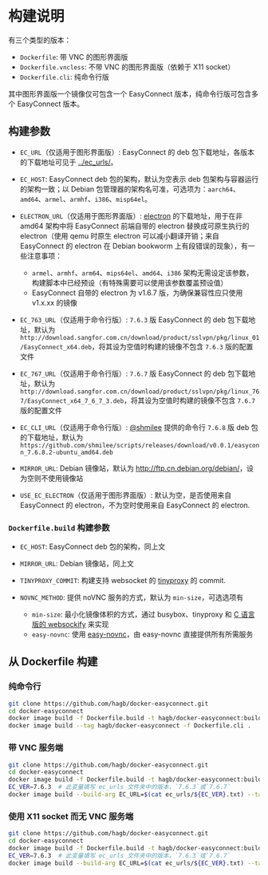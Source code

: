 # 构建说明

有三个类型的版本：

- `Dockerfile`: 带 VNC 的图形界面版
- `Dockerfile.vncless`: 不带 VNC 的图形界面版（依赖于 X11 socket）
- `Dockerfile.cli`: 纯命令行版

其中图形界面版一个镜像仅可包含一个 EasyConnect 版本，纯命令行版可包含多个 EasyConnect 版本。

## 构建参数

- `EC_URL`（仅适用于图形界面版）: EasyConnect 的 deb 包下载地址，各版本的下载地址可见于 [../ec\_urls/](../ec_urls/)。
- `EC_HOST`: EasyConnect deb 包的架构，默认为空表示 deb 包架构与容器运行的架构一致；以 Debian 包管理器的架构名可准，可选项为：`aarch64`、`amd64`、`armel`、`armhf`、`i386`、`misp64el`。
- `ELECTRON_URL`（仅适用于图形界面版）: [electron](https://github.com/electron/electron/releases) 的下载地址，用于在非 amd64 架构中将 EasyConnect 前端自带的 electron 替换成可原生执行的 electron（使用 qemu 时原生 electron 可以减小翻译开销；来自 EasyConnect 的 electron 在 Debian bookworm 上有段错误的现象），有一些注意事项：

    - `armel`、`armhf`、`arm64`、`mips64el`、`amd64`、`i386` 架构无需设定该参数，构建脚本中已经预设（有特殊需要可以使用该参数覆盖预设值）
    - EasyConnect 自带的 electron 为 v1.6.7 版，为确保兼容性应只使用 v1.x.xx 的镜像

- `EC_763_URL`（仅适用于命令行版）: `7.6.3` 版 EasyConnect 的 deb 包下载地址，默认为 `http://download.sangfor.com.cn/download/product/sslvpn/pkg/linux_01/EasyConnect_x64.deb`，将其设为空值时构建的镜像不包含 `7.6.3` 版的配置文件
- `EC_767_URL`（仅适用于命令行版）: `7.6.7` 版 EasyConnect 的 deb 包下载地址，默认为 `http://download.sangfor.com.cn/download/product/sslvpn/pkg/linux_767/EasyConnect_x64_7_6_7_3.deb`，将其设为空值时构建的镜像不包含 `7.6.7` 版的配置文件
- `EC_CLI_URL`（仅适用于命令行版）: [@shmilee](https://github.com/shmilee) 提供的命令行 `7.6.8` 版 deb 包的下载地址，默认为 `https://github.com/shmilee/scripts/releases/download/v0.0.1/easyconn_7.6.8.2-ubuntu_amd64.deb`
- `MIRROR_URL`: Debian 镜像站，默认为 <http://ftp.cn.debian.org/debian/>，设为空则不使用镜像站
- `USE_EC_ELECTRON`（仅适用于图形界面版）: 默认为空，是否使用来自 EasyConnect 的 electron，不为空时使用来自 EasyConnect 的 electron.

### `Dockerfile.build` 构建参数

- `EC_HOST`: EasyConnect deb 包的架构，同上文
- `MIRROR_URL`: Debian 镜像站，同上文
- `TINYPROXY_COMMIT`: 构建支持 websocket 的 [tinyproxy](https://github.com/tinyproxy/tinyproxy) 的 commit.
- `NOVNC_METHOD`: 提供 noVNC 服务的方式，默认为 `min-size`，可选选项有

    - `min-size`: 最小化镜像体积的方式，通过 busybox、tinyproxy 和 [C 语言版的 websockify](https://github.com/novnc/websockify-other) 来实现
    - `easy-novnc`: 使用 [easy-novnc](https://github.com/pgaskin/easy-novnc)，由 easy-novnc 直接提供所有所需服务

## 从 Dockerfile 构建

### 纯命令行

``` bash
git clone https://github.com/hagb/docker-easyconnect.git
cd docker-easyconnect
docker image build -f Dockerfile.build -t hagb/docker-easyconnect:build .
docker image build --tag hagb/docker-easyconnect -f Dockerfile.cli .
```

### 带 VNC 服务端

``` bash
git clone https://github.com/hagb/docker-easyconnect.git
cd docker-easyconnect
docker image build -f Dockerfile.build -t hagb/docker-easyconnect:build .
EC_VER=7.6.3  # 此变量填写 ec_urls 文件夹中的版本，`7.6.3`或`7.6.7`
docker image build --build-arg EC_URL=$(cat ec_urls/${EC_VER}.txt) --tag hagb/docker-easyconnect -f Dockerfile .
```

### 使用 X11 socket 而无 VNC 服务端

``` bash
git clone https://github.com/hagb/docker-easyconnect.git
cd docker-easyconnect
docker image build -f Dockerfile.build -t hagb/docker-easyconnect:build .
EC_VER=7.6.3  # 此变量填写 ec_urls 文件夹中的版本，`7.6.3`或`7.6.7`
docker image build --build-arg EC_URL=$(cat ec_urls/${EC_VER}.txt) --tag hagb/docker-easyconnect -f Dockerfile.vncless .
```

